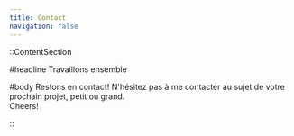 ```yaml
---
title: Contact
navigation: false
---
```


::ContentSection

#headline
Travaillons ensemble

#body
Restons en contact! N'hésitez pas à me contacter au sujet de votre prochain projet, petit ou grand.  
Cheers!

::
